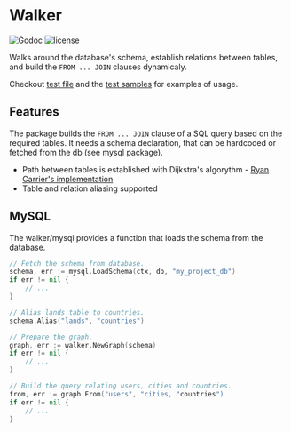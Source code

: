 # Walker

[![Godoc](http://img.shields.io/badge/godoc-reference-blue.svg?style=flat)](https://godoc.org/github.com/moxar/walker)
[![license](http://img.shields.io/badge/license-MIT-red.svg?style=flat)](https://raw.githubusercontent.com/moxar/walker/master/LICENSE)

Walks around the database's schema, establish relations between tables, and build the `FROM ... JOIN` clauses dynamicaly.

Checkout [test file](./graph_test.go) and the [test samples](./resources/tests) for examples of usage.

## Features

The package builds the `FROM ... JOIN` clause of a SQL query based on the required tables. It needs a schema declaration, that can be hardcoded or fetched from the db (see mysql package).
- Path between tables is established with Dijkstra's algorythm - [Ryan Carrier's implementation](github.com/RyanCarrier/dijkstra)
- Table and relation aliasing supported

## MySQL

The walker/mysql provides a function that loads the schema from the database.

```go
// Fetch the schema from database.
schema, err := mysql.LoadSchema(ctx, db, "my_project_db")
if err != nil {
	// ...
}

// Alias lands table to countries.
schema.Alias("lands", "countries")

// Prepare the graph.
graph, err := walker.NewGraph(schema)
if err != nil {
	// ...
}

// Build the query relating users, cities and countries.
from, err := graph.From("users", "cities, "countries")
if err != nil {
	// ...
}
```
